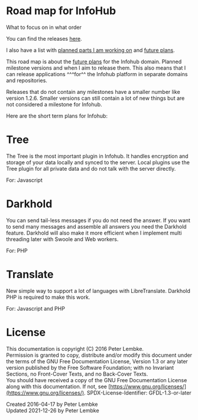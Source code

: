 # Road map for InfoHub
What to focus on in what order

You can find the releases [here](https://github.com/peterlembke/infohub/releases). 

I also have a list with [planned parts I am working on](https://github.com/peterlembke/infohub#planned-parts-i-am-working-on) and [future plans](https://github.com/peterlembke/infohub#future-plans).

This road map is about the [future plans](https://github.com/peterlembke/infohub#future-plans) for the Infohub domain. Planned milestone versions and when I aim to release them. 
This also means that I can release applications ^^^for^^ the Infohub platform in separate domains and repositories. 

Releases that do not contain any milestones have a smaller number like version 1.2.6.
Smaller versions can still contain a lot of new things but are not considered a milestone for Infohub.

Here are the short term plans for Infohub:

# Tree
The Tree is the most important plugin in Infohub. It handles encryption and storage of your data locally and synced to the server.
Local plugins use the Tree plugin for all private data and do not talk with the server directly. 

For: Javascript

# Darkhold
You can send tail-less messages if you do not need the answer.
If you want to send many messages and assemble all answers you need the Darkhold feature.
Darkhold will also make it more efficient when I implement multi threading later with Swoole and Web workers.

For: PHP

# Translate
New simple way to support a lot of languages with LibreTranslate.
Darkhold PHP is required to make this work.

For: Javascript and PHP

# License
This documentation is copyright (C) 2016 Peter Lembke.  
Permission is granted to copy, distribute and/or modify this document under the terms of the GNU Free Documentation License, Version 1.3 or any later version published by the Free Software Foundation; with no Invariant Sections, no Front-Cover Texts, and no Back-Cover Texts.  
You should have received a copy of the GNU Free Documentation License along with this documentation. If not, see [https://www.gnu.org/licenses/](https://www.gnu.org/licenses/).  SPDX-License-Identifier: GFDL-1.3-or-later  

Created 2016-04-17 by Peter Lembke  
Updated 2021-12-26 by Peter Lembke  
